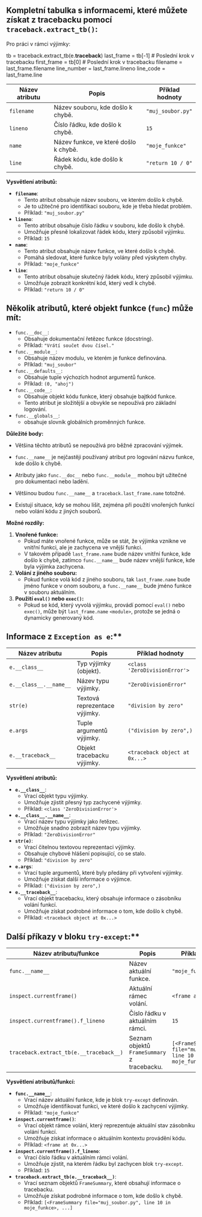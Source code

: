 ## Kompletní tabulka s informacemi, které můžete získat z tracebacku pomocí `traceback.extract_tb()`:

Pro práci v rámci výjimky:

tb = traceback.extract_tb(e.__traceback__)
last_frame = tb[-1]  # Poslední krok v tracebacku
first_frame = tb[0]  # Poslední krok v tracebacku
filename = last_frame.filename
line_number = last_frame.lineno
line_code = last_frame.line

        
| Název atributu | Popis | Příklad hodnoty |
|---|---|---|
| `filename` | Název souboru, kde došlo k chybě. | `"muj_soubor.py"` |
| `lineno` | Číslo řádku, kde došlo k chybě. | `15` |
| `name` | Název funkce, ve které došlo k chybě. | `"moje_funkce"` |
| `line` | Řádek kódu, kde došlo k chybě. | `"return 10 / 0"` |

**Vysvětlení atributů:**

* **`filename`**:
    * Tento atribut obsahuje název souboru, ve kterém došlo k chybě.
    * Je to užitečné pro identifikaci souboru, kde je třeba hledat problém.
    * Příklad: `"muj_soubor.py"`
* **`lineno`**:
    * Tento atribut obsahuje číslo řádku v souboru, kde došlo k chybě.
    * Umožňuje přesně lokalizovat řádek kódu, který způsobil výjimku.
    * Příklad: `15`
* **`name`**:
    * Tento atribut obsahuje název funkce, ve které došlo k chybě.
    * Pomáhá sledovat, které funkce byly volány před výskytem chyby.
    * Příklad: `"moje_funkce"`
* **`line`**:
    * Tento atribut obsahuje skutečný řádek kódu, který způsobil výjimku.
    * Umožňuje zobrazit konkrétní kód, který vedl k chybě.
    * Příklad: `"return 10 / 0"`

## Několik atributů, které objekt funkce (`func`) může mít:

* `func.__doc__`:
    * Obsahuje dokumentační řetězec funkce (docstring).
    * Příklad: `"Vrátí součet dvou čísel."`
* `func.__module__`:
    * Obsahuje název modulu, ve kterém je funkce definována.
    * Příklad: `"muj_soubor"`
* `func.__defaults__`:
    * Obsahuje tuple výchozích hodnot argumentů funkce.
    * Příklad: `(0, "ahoj")`
* `func.__code__`:
    * Obsahuje objekt kódu funkce, který obsahuje bajtkód funkce.
    * Tento atribut je složitější a obvykle se nepoužívá pro základní logování.
* `func.__globals__`:
    * obsahuje slovník globálních proměnných funkce.

**Důležité body:**

* Většina těchto atributů se nepoužívá pro běžné zpracování výjimek.
* `func.__name__` je nejčastěji používaný atribut pro logování názvu funkce, kde došlo k chybě.
* Atributy jako `func.__doc__` nebo `func.__module__` mohou být užitečné pro dokumentaci nebo ladění.

* Většinou budou `func.__name__` a `traceback.last_frame.name` totožné.
* Existují situace, kdy se mohou lišit, zejména při použití vnořených funkcí nebo volání kódu z jiných souborů.

**Možné rozdíly:**

1.  **Vnořené funkce:**
    * Pokud máte vnořené funkce, může se stát, že výjimka vznikne ve vnitřní funkci, ale je zachycena ve vnější funkci.
    * V takovém případě `last_frame.name` bude název vnitřní funkce, kde došlo k chybě, zatímco `func.__name__` bude název vnější funkce, kde byla výjimka zachycena.
2.  **Volání z jiného souboru:**
    * Pokud funkce volá kód z jiného souboru, tak `last_frame.name` bude jméno funkce v onom souboru, a `func.__name__` bude jméno funkce v souboru aktuálním.
3.  **Použití `eval()` nebo `exec()`:**
    * Pokud se kód, který vyvolá výjimku, provádí pomocí `eval()` nebo `exec()`, může být `last_frame.name` `<module>`, protože se jedná o dynamicky generovaný kód.


## Informace z `Exception as e`:**

| Název atributu | Popis | Příklad hodnoty |
|---|---|---|
| `e.__class__` | Typ výjimky (objekt). | `<class 'ZeroDivisionError'>` |
| `e.__class__.__name__` | Název typu výjimky. | `"ZeroDivisionError"` |
| `str(e)` | Textová reprezentace výjimky. | `"division by zero"` |
| `e.args` | Tuple argumentů výjimky. | `("division by zero",)` |
| `e.__traceback__` | Objekt tracebacku výjimky. | `<traceback object at 0x...>` |

**Vysvětlení atributů:**

* **`e.__class__`**:
    * Vrací objekt typu výjimky.
    * Umožňuje zjistit přesný typ zachycené výjimky.
    * Příklad: `<class 'ZeroDivisionError'>`
* **`e.__class__.__name__`**:
    * Vrací název typu výjimky jako řetězec.
    * Umožňuje snadno zobrazit název typu výjimky.
    * Příklad: `"ZeroDivisionError"`
* **`str(e)`**:
    * Vrací čitelnou textovou reprezentaci výjimky.
    * Obsahuje chybové hlášení popisující, co se stalo.
    * Příklad: `"division by zero"`
* **`e.args`**:
    * Vrací tuple argumentů, které byly předány při vytvoření výjimky.
    * Umožňuje získat další informace o výjimce.
    * Příklad: `("division by zero",)`
* **`e.__traceback__`**:
    * Vrací objekt tracebacku, který obsahuje informace o zásobníku volání funkcí.
    * Umožňuje získat podrobné informace o tom, kde došlo k chybě.
    * Příklad: `<traceback object at 0x...>`

## Další příkazy v bloku `try-except`:**

| Název atributu/funkce | Popis | Příklad hodnoty |
|---|---|---|
| `func.__name__` | Název aktuální funkce. | `"moje_funkce"` |
| `inspect.currentframe()` | Aktuální rámec volání. | `<frame at 0x...>` |
| `inspect.currentframe().f_lineno` | Číslo řádku v aktuálním rámci. | `15` |
| `traceback.extract_tb(e.__traceback__)` | Seznam objektů `FrameSummary` z tracebacku. | `[<FrameSummary file="muj_soubor.py", line 10 in moje_funkce>, ...]` |

**Vysvětlení atributů/funkcí:**

* **`func.__name__`**:
    * Vrací název aktuální funkce, kde je blok `try-except` definován.
    * Umožňuje identifikovat funkci, ve které došlo k zachycení výjimky.
    * Příklad: `"moje_funkce"`
* **`inspect.currentframe()`**:
    * Vrací objekt rámce volání, který reprezentuje aktuální stav zásobníku volání funkcí.
    * Umožňuje získat informace o aktuálním kontextu provádění kódu.
    * Příklad: `<frame at 0x...>`
* **`inspect.currentframe().f_lineno`**:
    * Vrací číslo řádku v aktuálním rámci volání.
    * Umožňuje zjistit, na kterém řádku byl zachycen blok `try-except`.
    * Příklad: `15`
* **`traceback.extract_tb(e.__traceback__)`**:
    * Vrací seznam objektů `FrameSummary`, které obsahují informace o tracebacku.
    * Umožňuje získat podrobné informace o tom, kde došlo k chybě.
    * Příklad: `[<FrameSummary file="muj_soubor.py", line 10 in moje_funkce>, ...]`

